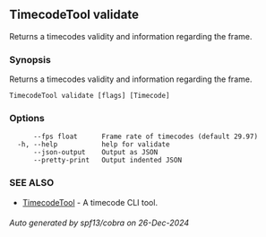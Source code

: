 ## TimecodeTool validate

Returns a timecodes validity and information regarding the frame.

### Synopsis

Returns a timecodes validity and information regarding the frame.

```
TimecodeTool validate [flags] [Timecode]
```

### Options

```
      --fps float      Frame rate of timecodes (default 29.97)
  -h, --help           help for validate
      --json-output    Output as JSON
      --pretty-print   Output indented JSON
```

### SEE ALSO

* [TimecodeTool](TimecodeTool.md)	 - A timecode CLI tool.

###### Auto generated by spf13/cobra on 26-Dec-2024
